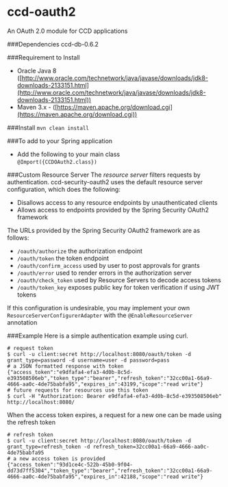 # ccd-oauth2
An OAuth 2.0 module for CCD applications

###Dependencies
ccd-db-0.6.2

###Requirement to Install
- Oracle Java 8 ([http://www.oracle.com/technetwork/java/javase/downloads/jdk8-downloads-2133151.html](http://www.oracle.com/technetwork/java/javase/downloads/jdk8-downloads-2133151.html))
- Maven 3.x - ([https://maven.apache.org/download.cgi](https://maven.apache.org/download.cgi))

###Install
`mvn clean install`

###To add to your Spring application 
- Add the following to your main class    
`@Import({CCDOAuth2.class})`

###Custom Resource Server
The _resource server_ filters requests by authentication. ccd-security-oauth2 uses the default resource server configuration, which does the following:
- Disallows access to any resource endpoints by unauthenticated clients
- Allows access to endpoints provided by the Spring Security OAuth2 framework

The URLs provided by the Spring Security OAuth2 framework are as follows:
- `/oauth/authorize` the authorization endpoint
- `/oauth/token` the token endpoint
- `/oauth/confirm_access` used by user to post approvals for grants
- `/oauth/error` used to render errors in the authorization server
- `/oauth/check_token` used by Resource Servers to decode access tokens
- `/oauth/token_key` exposes public key for token verification if using JWT tokens

If this configuration is undesirable, you may implement your own `ResourceServerConfigurerAdapter` with the `@EnableResourceServer` annotation

###Example
Here is a simple authentication example using curl.

```
# request token
$ curl -u client:secret http://localhost:8080/oauth/token -d grant_type=password -d username=user -d password=pass
# a JSON formatted response with token
{"access_token":"e9dfafa4-efa3-4d0b-8c5d-e393508506eb","token_type":"bearer","refresh_token":"32cc00a1-66a9-4666-aa0c-4de75babfa95","expires_in":43199,"scope":"read write"}
# future requests for resources use this token
$ curl -H "Authorization: Bearer e9dfafa4-efa3-4d0b-8c5d-e393508506eb" http://localhost:8080/
```

When the access token expires, a request for a new one can be made using the refresh token
```
# refresh token
$ curl -u client:secret http://localhost:8080/oauth/token -d grant_type=refresh_token -d refresh_token=32cc00a1-66a9-4666-aa0c-4de75babfa95
# a new access token is provided 
{"access_token":"93d1ce4c-522b-45b0-9f04-dd73d7ff5304","token_type":"bearer","refresh_token":"32cc00a1-66a9-4666-aa0c-4de75babfa95","expires_in":42188,"scope":"read write"}
```
